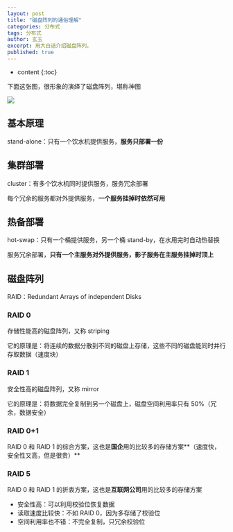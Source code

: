 ```yaml
---
layout: post
title: "磁盘阵列的通俗理解"
categories: 分布式
tags: 分布式
author: 玄玉
excerpt: 用大白话介绍磁盘阵列。
published: true
---
```


* content
{:toc}


下面这张图，很形象的演绎了磁盘阵列，堪称神图

![](https://gcore.jsdelivr.net/gh/jadyer/mydata/img/blog/2023/2023-01-20-raid.png)

## 基本原理

stand-alone：只有一个饮水机提供服务，**服务只部署一份**

## 集群部署

cluster：有多个饮水机同时提供服务，服务冗余部署

每个冗余的服务都对外提供服务，**一个服务挂掉时依然可用**

## 热备部署

hot-swap：只有一个桶提供服务，另一个桶 stand-by，在水用完时自动热替换

服务冗余部署，**只有一个主服务对外提供服务，影子服务在主服务挂掉时顶上**

## 磁盘阵列

RAID：Redundant Arrays of independent Disks

### RAID 0

存储性能高的磁盘阵列，又称 striping

它的原理是：将连续的数据分散到不同的磁盘上存储，这些不同的磁盘能同时并行存取数据（速度块）

### RAID 1

安全性高的磁盘阵列，又称 mirror

它的原理是：将数据完全复制到另一个磁盘上，磁盘空间利用率只有 50%（冗余，数据安全）

### RAID 0+1

RAID 0 和 RAID 1 的综合方案，这也是**国企**用的比较多的存储方案**（速度快，安全性又高，但是很贵）**

### RAID 5

RAID 0 和 RAID 1 的折衷方案，这也是**互联网公司**用的比较多的存储方案

* 安全性高：可以利用校验位恢复数据
* 读取速度比较快：不如 RAID 0，因为多存储了校验位
* 空间利用率也不错：不完全复制，只冗余校验位